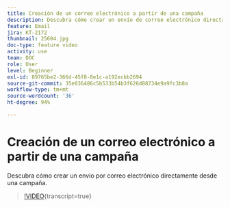 ```yaml
---
title: Creación de un correo electrónico a partir de una campaña
description: Descubra cómo crear un envío de correo electrónico directamente desde una campaña.
feature: Email
jira: KT-2172
thumbnail: 25604.jpg
doc-type: feature video
activity: use
team: DOC
role: User
level: Beginner
exl-id: 89765be2-366d-45f8-8e1c-a192ecbb2694
source-git-commit: 35e036486c5b533b54b3f626d88734e9a9fc3b8a
workflow-type: tm+mt
source-wordcount: '36'
ht-degree: 94%

---
```


# Creación de un correo electrónico a partir de una campaña

Descubra cómo crear un envío por correo electrónico directamente desde una campaña.

>[!VIDEO](https://video.tv.adobe.com/v/25604?quality=12&learn=on){transcript=true}
